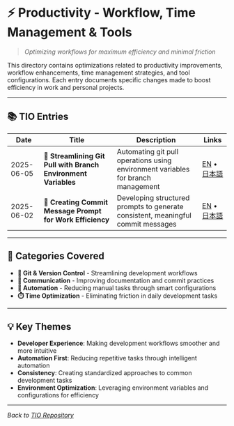 # ⚡ Productivity - Workflow, Time Management & Tools

> *Optimizing workflows for maximum efficiency and minimal friction*

This directory contains optimizations related to productivity improvements, workflow enhancements, time management strategies, and tool configurations. Each entry documents specific changes made to boost efficiency in work and personal projects.

---

## 📚 TIO Entries

| Date | Title | Description | Links |
|------|-------|-------------|-------|
| 2025-06-05 | 🔧 **Streamlining Git Pull with Branch Environment Variables** | Automating git pull operations using environment variables for branch management | [EN](./2025-06-05-git-pull-branch-env-optimization.md) • [日本語](./2025-06-05-git-pull-branch-env-optimization.ja.md) |
| 2025-06-02 | 💬 **Creating Commit Message Prompt for Work Efficiency** | Developing structured prompts to generate consistent, meaningful commit messages | [EN](./2025-06-02-commit-message-prompt-for-work.md) • [日本語](./2025-06-02-commit-message-prompt-for-work.ja.md) |

---

## 🎯 Categories Covered

- **🔧 Git & Version Control** - Streamlining development workflows
- **💬 Communication** - Improving documentation and commit practices
- **🤖 Automation** - Reducing manual tasks through smart configurations
- **⏱️ Time Optimization** - Eliminating friction in daily development tasks

---

## 💡 Key Themes

- **Developer Experience**: Making development workflows smoother and more intuitive
- **Automation First**: Reducing repetitive tasks through intelligent automation
- **Consistency**: Creating standardized approaches to common development tasks
- **Environment Optimization**: Leveraging environment variables and configurations for efficiency

---

*Back to [TIO Repository](../README.md)*
